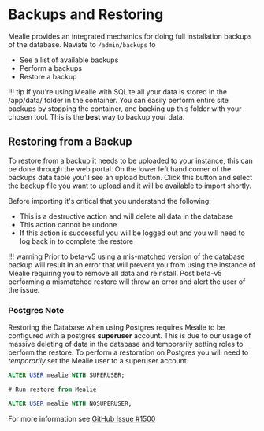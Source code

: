 # Backups and Restoring

Mealie provides an integrated mechanics for doing full installation backups of the database. Naviate to `/admin/backups` to

- See a list of available backups
- Perform a backups
- Restore a backup

!!! tip
    If you're using Mealie with SQLite all your data is stored in the /app/data/ folder in the container. You can easily perform entire site backups by stopping the container, and backing up this folder with your chosen tool. This is the **best** way to backup your data.

## Restoring from a Backup

To restore from a backup it needs to be uploaded to your instance, this can be done through the web portal. On the lower left hand corner of the backups data table you'll see an upload button. Click this button and select the backup file you want to upload and it will be available to import shortly.

Before importing it's critical that you understand the following:

- This is a destructive action and will delete all data in the database
- This action cannot be undone
- If this action is successful you will be logged out and you will need to log back in to complete the restore

!!! warning
    Prior to beta-v5 using a mis-matched version of the database backup will result in an error that will prevent you from using the instance of Mealie requiring you to remove all data and reinstall. Post beta-v5 performing a mismatched restore will throw an error and alert the user of the issue.

### Postgres Note

Restoring the Database when using Postgres requires Mealie to be configured with a postgres **superuser** account. This is due to our usage of massive deleting of data in the database and temporarily setting roles to perform the restore. To perform a restoration on Postgres you will need to _temporarily_ set the Mealie user to a superuser account.

```sql
ALTER USER mealie WITH SUPERUSER;

# Run restore from Mealie

ALTER USER mealie WITH NOSUPERUSER;
```

For more information see [GitHub Issue #1500](https://github.com/hay-kot/mealie/issues/1500)
